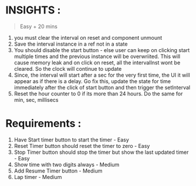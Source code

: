 
# INSIGHTS :
> Easy + 20 mins

1. you must clear the interval on reset and component unmount
2. Save the interval instance in a ref not in a state
3. You should disable the start button - else user can keep on clicking start multiple times and the previous instance will be overwriited. This will cause memory leak and on click on reset, all the intervalInst wont be cleared. So the clock will continue to update
4. Since, the interval will start after a sec for the very first time, the UI it will appear as if there is a delay. Go fix this, update the state for time immediately after the click of start button and then trigger the setInterval
5. Reset the hour counter to 0 if its more than 24 hours. Do the same for min, sec, millisecs


# Requirements :

1. Have Start timer button to start the timer - Easy
2. Reset Timer button should reset the timer to zero - Easy
3. Stop Timer button should stop the timer but show the last updated timer - Easy
4. Show time with two digits always - Medium
5. Add Resume Timer button - Medium
6. Lap timer - Medium